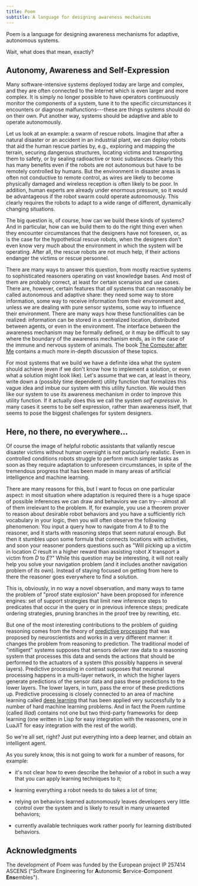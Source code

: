 ```yaml
---
title: Poem
subtitle: A language for designing awareness mechanisms
---
```


Poem is a language for designing awareness mechanisms for adaptive,
autonomous systems.

Wait, what does that mean, exactly?

Autonomy, Awareness and Self-Expression
---------------------------------------

Many software-intensive systems deployed today are large and complex,
and they are often connected to the Internet which is even larger and
more complex. It is simply no longer possible to have operators
continuously monitor the components of a system, tune it to the specific
circumstances it encounters or diagnose malfunctions---these are things
systems should do on their own. Put another way, systems should be
adaptive and able to operate autonomously.

Let us look at an example: a swarm of rescue robots. Imagine that after
a natural disaster or an accident in an industrial plant, we can deploy
robots that aid the human rescue parties by, e.g., exploring and mapping
the terrain, securing dangerous structures, locating victims and
transporting them to safety, or by sealing radioactive or toxic
substances. Clearly this has many benefits even if the robots are not
autonomous but have to be remotely controlled by humans. But the
environment in disaster areas is often not conductive to remote control,
as wires are likely to become physically damaged and wireless reception
is often likely to be poor. In addition, human experts are already under
enormous pressure, so it would be advantageous if the robot swarm could
operate autonomously. This clearly requires the robots to adapt to a
wide range of different, dynamically changing situations.

The big question is, of course, how can we build these kinds of
systems?  And in particular, how can we build them to do the right
thing even when they encounter circumstances that the designers have
not foreseen, or, as is the case for the hypothetical rescue robots,
when the designers don't even know very much about the environment in
which the system will be operating. After all, the rescue robots are
not much help, if their actions endanger the victims or rescue
personnel.

There are many ways to answer this question, from mostly reactive
systems to sophisticated reasoners operating on vast knowledge bases.
And most of them are probably correct, at least for certain scenarios
and use cases.  There are, however, certain features that *all*
systems that can reasonably be called autonomous and adaptive share:
they need some way to store information, some way to receive
information from their environment and, unless we are dealing with
pure sensor systems, some way to influence their environment.  There
are many ways how these functionalities can be realized: information
can be stored in a centralized location, distributed between agents,
or even in the environment.  The interface between the awareness
mechanism may be formally defined, or it may be difficult to say where
the boundary of the awareness mechanism ends, as in the case of the
immune and nervous system of animals.  The book
[The Computer after Me](http://thecomputerafterme.eu/) contains a much
more in-depth discussion of these topics.

For most systems that we build we have a definite idea what the system
should achieve (even if we don't know how to implement a solution, or
even what a solution might look like).  Let's assume that we can, at
least in theory, write down a (possibly time dependent) utility
function that formalizes this vague idea and imbue our system with
this utility function.  We would then like our system to use its
awareness mechanism in order to improve this utility function.  If it
actually does this we call the system *self expressive*.  In many
cases it seems to be self expression, rather than awareness itself,
that seems to pose the biggest challenges for system designers.

Here, no there, no everywhere...
--------------------------------

Of course the image of helpful robotic assistants that valiantly
rescue disaster victims without human oversight is not particularly
realistic.  Even in controlled conditions robots struggle to perform
much simpler tasks as soon as they require adaptation to unforeseen
circumstances, in spite of the tremendous progress that has been made
in many areas of artificial intelligence and machine learning.

There are many reasons for this, but I want to focus on one particular
aspect: in most situation where adaptation is required there is a huge
space of possible inferences we can draw and behaviors we can
try---almost all of them irrelevant to the problem.  If, for example,
you use a theorem prover to reason about desirable robot behaviors and
you have a sufficiently rich vocabulary in your logic, then you will
often observe the following phenomenon: You input a query how to
navigate from *A* to *B* to the reasoner, and it starts with reasoning
steps that seem natural enough.  But then it stumbles upon some
formula that connects locations with activities, and soon your
reasoner ponders questions such as "Will picking up a victim in
location *C* result in a higher reward than assisting robot *X*
transport a victim from *D* to *E*?"  While this question may be
interesting, it will not really help you solve your navigation problem
(and it includes another navigation problem of its own).  Instead of
staying focused on getting from here to there the reasoner goes
everywhere to find a solution.

This is, obviously, in no way a novel observation, and many ways to
tame the problem of "proof state explosion" have been proposed for
inference engines: set of support strategies that limit new inference
steps to predicates that occur in the query or in previous inference
steps; predicate ordering strategies, pruning branches in the proof
tree by rewriting, etc.

But one of the most interesting contributions to the problem of
guiding reasoning comes from the theory of
[predictive processing](http://www.ncbi.nlm.nih.gov/pubmed/23663408)
that was proposed by neuroscientists and works in a very different
manner: it changes the problem from reasoning to prediction.  The
traditional model of "intilligent" systems supposes that sensors
deliver raw data to a reasoning system that processes this data and
sends the actions that should be performed to the actuators of a
system (this possibly happens in several layers).  Predictive
processing in contrast supposes that neuronal processing happens in a
multi-layer network, in which the higher layers generate predictions
of the sensor data and pass these predictions to the lower layers.
The lower layers, in turn, pass the error of these predictions up.
Predictive processing is closely connected to an area of machine
learning called [deep learning](http://deeplearning.net/) that has
been applied very successfully to a number of hard machine learning
problems.  And in fact the Poem runtime (called *Iliad*) contains not
one but two third-party frameworks for deep learning (one written in
Lisp for easy integration with the reasoners, one in LuaJIT for easy
integration with the rest of the world).

So we're all set, right?  Just put everything into a deep learner, and
obtain an intelligent agent.

As you surely know, this is not going to work for a number of
reasons, for example:

* it's not clear how to even describe the behavior of a robot in such
  a way that you can apply learning techniques to it;

* learning everything a robot needs to do takes a lot of time;

* relying on behaviors learned autonomously leaves developers very
  little control over the system and is likely to result in many
  unwanted behaviors;

* currently available techniques work rather poorly for learning
  distributed behaviors.


Acknowledgments
---------------


The development of Poem was funded by the European project IP 257414
ASCENS ("Software Engineering for **A**utonomic
**S**ervice-**C**omponent **Ens**embles").
